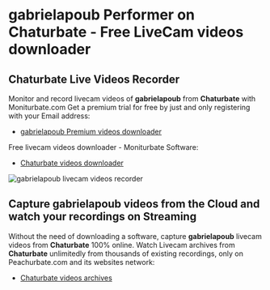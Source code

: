 # gabrielapoub Performer on Chaturbate - Free LiveCam videos downloader

## Chaturbate Live Videos Recorder

Monitor and record livecam videos of **gabrielapoub** from **Chaturbate** with Moniturbate.com
Get a premium trial for free by just and only registering with your Email address:
* [gabrielapoub Premium videos downloader](https://moniturbate.com/request-demo-licence-key.html)

Free livecam videos downloader - Moniturbate Software:
* [Chaturbate videos downloader](https://moniturbate.com/moniturbate-download-software.html)

![gabrielapoub livecam videos recorder](https://peachurnet.com/templates/moniturbate-software.png)


## Capture gabrielapoub videos from the Cloud and watch your recordings on Streaming

Without the need of downloading a software, capture **gabrielapoub** livecam videos from **Chaturbate** 100% online.
Watch Livecam archives from **Chaturbate** unlimitedly from thousands of existing recordings, only on Peachurbate.com and its websites network:
* [Chaturbate videos archives](https://peachurnet.com/)
